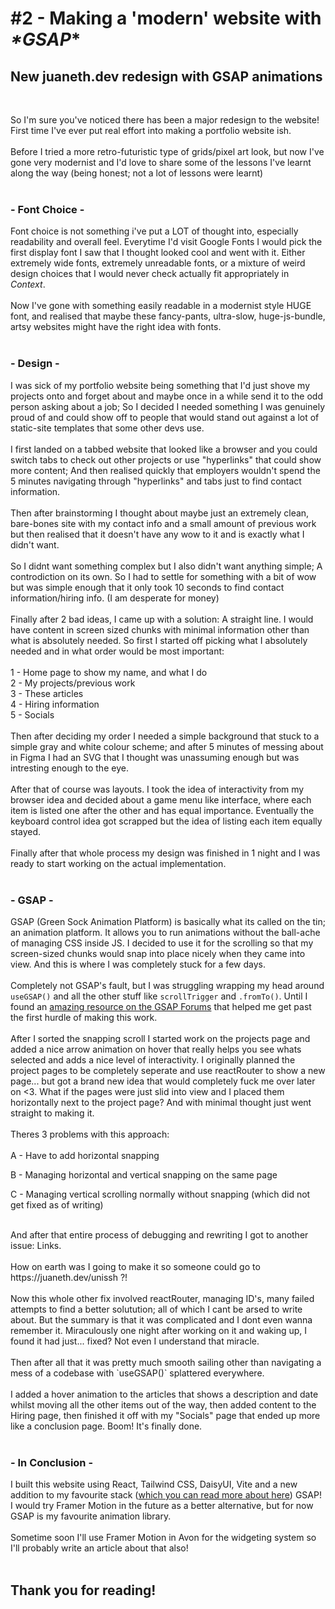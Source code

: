 # #2 - Making a 'modern' website with _\*GSAP_\*

## New juaneth.dev redesign with GSAP animations

<br>

So I'm sure you've noticed there has been a major redesign to the website! First time I've ever put real effort into making a portfolio website ish.
<br><br>
Before I tried a more retro-futuristic type of grids/pixel art look, but now I've gone very modernist and I'd love to share some of the lessons I've learnt along the way (being honest; not a lot of lessons were learnt)
<br><br>

### - Font Choice -

Font choice is not something i've put a LOT of thought into, especially readability and overall feel. Everytime I'd visit Google Fonts I would pick the first display font I saw that I thought looked cool and went with it. Either extremely wide fonts, extremely unreadable fonts, or a mixture of weird design choices that I would never check actually fit appropriately in _*Context*_.
<br><br>
Now I've gone with something easily readable in a modernist style HUGE font, and realised that maybe these fancy-pants, ultra-slow, huge-js-bundle, artsy websites might have the right idea with fonts.
<br><br>

### - Design -

I was sick of my portfolio website being something that I'd just shove my projects onto and forget about and maybe once in a while send it to the odd person asking about a job; So I decided I needed something I was genuinely proud of and could show off to people that would stand out against a lot of static-site templates that some other devs use.
<br><br>
I first landed on a tabbed website that looked like a browser and you could switch tabs to check out other projects or use "hyperlinks" that could show more content; And then realised quickly that employers wouldn't spend the 5 minutes navigating through "hyperlinks" and tabs just to find contact information.
<br><br>
Then after brainstorming I thought about maybe just an extremely clean, bare-bones site with my contact info and a small amount of previous work but then realised that it doesn't have any wow to it and is exactly what I didn't want.
<br><br>
So I didnt want something complex but I also didn't want anything simple; A controdiction on its own.
So I had to settle for something with a bit of wow but was simple enough that it only took 10 seconds to find contact information/hiring info. (I am desperate for money)
<br><br>
Finally after 2 bad ideas, I came up with a solution: A straight line. I would have content in screen sized chunks with minimal information other than what is absolutely needed. So first I started off picking what I absolutely needed and in what order would be most important:
<br><br>
1 - Home page to show my name, and what I do
<br>
2 - My projects/previous work
<br>
3 - These articles
<br>
4 - Hiring information
<br>
5 - Socials
<br><br>
Then after deciding my order I needed a simple background that stuck to a simple gray and white colour scheme; and after 5 minutes of messing about in Figma I had an SVG that I thought was unassuming enough but was intresting enough to the eye.
<br> <br>
After that of course was layouts. I took the idea of interactivity from my browser idea and decided about a game menu like interface, where each item is listed one after the other and has equal importance. Eventually the keyboard control idea got scrapped but the idea of listing each item equally stayed.
<br><br>
Finally after that whole process my design was finished in 1 night and I was ready to start working on the actual implementation.
<br><br>

### - GSAP -

GSAP (Green Sock Animation Platform) is basically what its called on the tin; an animation platform. It allows you to run animations without the ball-ache of managing CSS inside JS. I decided to use it for the scrolling so that my screen-sized chunks would snap into place nicely when they came into view. And this is where I was completely stuck for a few days.
<br><br>
Completely not GSAP's fault, but I was struggling wrapping my head around `useGSAP()` and all the other stuff like `scrollTrigger` and `.fromTo()`. Until I found an [amazing resource on the GSAP Forums](https://gsap.com/community/forums/topic/24423-how-to-snap-instantly-on-slight-scroll/) that helped me get past the first hurdle of making this work.
<br><br>
After I sorted the snapping scroll I started work on the projects page and added a nice arrow animation on hover that really helps you see whats selected and adds a nice level of interactivity. I originally planned the project pages to be completely seperate and use reactRouter to show a new page... but got a brand new idea that would completely fuck me over later on <3. What if the pages were just slid into view and I placed them horizontally next to the project page? And with minimal thought just went straight to making it.
<br><br>
Theres 3 problems with this approach:
<br><br>
A - Have to add horizontal snapping

B - Managing horizontal and vertical snapping on the same page

C - Managing vertical scrolling normally without snapping (which did not get fixed as of writing)

<br>
And after that entire process of debugging and rewriting I got to another issue: Links.
<br><br>
How on earth was I going to make it so someone could go to https://juaneth.dev/unissh ?!
<br><br>
Now this whole other fix involved reactRouter, managing ID's, many failed attempts to find a better solutution; all of which I cant be arsed to write about. But the summary is that it was complicated and I dont even wanna remember it. Miraculously one night after working on it and waking up, I found it had just... fixed? Not even I understand that miracle.
<br><br>
Then after all that it was pretty much smooth sailing other than navigating a mess of a codebase with `useGSAP()` splattered everywhere.
<br><br>
I added a hover animation to the articles that shows a description and date whilst moving all the other items out of the way, then added content to the Hiring page, then finished it off with my "Socials" page that ended up more like a conclusion page. Boom! It's finally done.
<br><br>

### - In Conclusion -

I built this website using React, Tailwind CSS, DaisyUI, Vite and a new addition to my favourite stack ([which you can read more about here](../article/1-TVRD)) GSAP! I would try Framer Motion in the future as a better alternative, but for now GSAP is my favourite animation library.
<br><br>
Sometime soon I'll use Framer Motion in Avon for the widgeting system so I'll probably write an article about that also!
<br><br>

## Thank you for reading!

